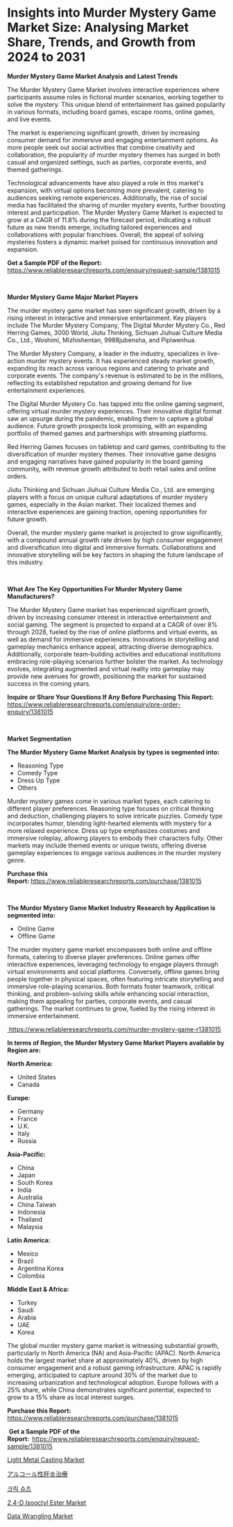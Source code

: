 <p><h1>Insights into Murder Mystery Game Market Size: Analysing Market Share, Trends, and Growth from 2024 to 2031</h1></p><p><strong>Murder Mystery Game Market Analysis and Latest Trends</strong></p>
<p><p>The Murder Mystery Game Market involves interactive experiences where participants assume roles in fictional murder scenarios, working together to solve the mystery. This unique blend of entertainment has gained popularity in various formats, including board games, escape rooms, online games, and live events. </p><p>The market is experiencing significant growth, driven by increasing consumer demand for immersive and engaging entertainment options. As more people seek out social activities that combine creativity and collaboration, the popularity of murder mystery themes has surged in both casual and organized settings, such as parties, corporate events, and themed gatherings. </p><p>Technological advancements have also played a role in this market's expansion, with virtual options becoming more prevalent, catering to audiences seeking remote experiences. Additionally, the rise of social media has facilitated the sharing of murder mystery events, further boosting interest and participation. The Murder Mystery Game Market is expected to grow at a CAGR of 11.8% during the forecast period, indicating a robust future as new trends emerge, including tailored experiences and collaborations with popular franchises. Overall, the appeal of solving mysteries fosters a dynamic market poised for continuous innovation and expansion.</p></p>
<p><strong>Get a Sample PDF of the Report:&nbsp;</strong> <a href="https://www.reliableresearchreports.com/enquiry/request-sample/1381015">https://www.reliableresearchreports.com/enquiry/request-sample/1381015</a></p>
<p>&nbsp;</p>
<p><strong>Murder Mystery Game Major Market Players</strong></p>
<p><p>The murder mystery game market has seen significant growth, driven by a rising interest in interactive and immersive entertainment. Key players include The Murder Mystery Company, The Digital Murder Mystery Co., Red Herring Games, 3000 World, Jiutu Thinking, Sichuan Jiuhuai Culture Media Co., Ltd., Woshimi, Mizhishentan, 9988jubensha, and Pipiwenhua.</p><p>The Murder Mystery Company, a leader in the industry, specializes in live-action murder mystery events. It has experienced steady market growth, expanding its reach across various regions and catering to private and corporate events. The company's revenue is estimated to be in the millions, reflecting its established reputation and growing demand for live entertainment experiences.</p><p>The Digital Murder Mystery Co. has tapped into the online gaming segment, offering virtual murder mystery experiences. Their innovative digital format saw an upsurge during the pandemic, enabling them to capture a global audience. Future growth prospects look promising, with an expanding portfolio of themed games and partnerships with streaming platforms.</p><p>Red Herring Games focuses on tabletop and card games, contributing to the diversification of murder mystery themes. Their innovative game designs and engaging narratives have gained popularity in the board gaming community, with revenue growth attributed to both retail sales and online orders.</p><p>Jiutu Thinking and Sichuan Jiuhuai Culture Media Co., Ltd. are emerging players with a focus on unique cultural adaptations of murder mystery games, especially in the Asian market. Their localized themes and interactive experiences are gaining traction, opening opportunities for future growth.</p><p>Overall, the murder mystery game market is projected to grow significantly, with a compound annual growth rate driven by high consumer engagement and diversification into digital and immersive formats. Collaborations and innovative storytelling will be key factors in shaping the future landscape of this industry.</p></p>
<p>&nbsp;</p>
<p><strong>What Are The Key Opportunities For Murder Mystery Game Manufacturers?</strong></p>
<p><p>The Murder Mystery Game market has experienced significant growth, driven by increasing consumer interest in interactive entertainment and social gaming. The segment is projected to expand at a CAGR of over 8% through 2028, fueled by the rise of online platforms and virtual events, as well as demand for immersive experiences. Innovations in storytelling and gameplay mechanics enhance appeal, attracting diverse demographics. Additionally, corporate team-building activities and educational institutions embracing role-playing scenarios further bolster the market. As technology evolves, integrating augmented and virtual reality into gameplay may provide new avenues for growth, positioning the market for sustained success in the coming years.</p></p>
<p><strong>Inquire or Share Your Questions If Any Before Purchasing This Report:</strong> <a href="https://www.reliableresearchreports.com/enquiry/pre-order-enquiry/1381015">https://www.reliableresearchreports.com/enquiry/pre-order-enquiry/1381015</a></p>
<p>&nbsp;</p>
<p><strong>Market Segmentation</strong></p>
<p><strong>The Murder Mystery Game Market Analysis by types is segmented into:</strong></p>
<p><ul><li>Reasoning Type</li><li>Comedy Type</li><li>Dress Up Type</li><li>Others</li></ul></p>
<p><p>Murder mystery games come in various market types, each catering to different player preferences. Reasoning type focuses on critical thinking and deduction, challenging players to solve intricate puzzles. Comedy type incorporates humor, blending light-hearted elements with mystery for a more relaxed experience. Dress up type emphasizes costumes and immersive roleplay, allowing players to embody their characters fully. Other markets may include themed events or unique twists, offering diverse gameplay experiences to engage various audiences in the murder mystery genre.</p></p>
<p><strong>Purchase this Report:&nbsp;</strong><a href="https://www.reliableresearchreports.com/purchase/1381015">https://www.reliableresearchreports.com/purchase/1381015</a></p>
<p>&nbsp;</p>
<p><strong>The Murder Mystery Game Market Industry Research by Application is segmented into:</strong></p>
<p><ul><li>Online Game</li><li>Offline Game</li></ul></p>
<p><p>The murder mystery game market encompasses both online and offline formats, catering to diverse player preferences. Online games offer interactive experiences, leveraging technology to engage players through virtual environments and social platforms. Conversely, offline games bring people together in physical spaces, often featuring intricate storytelling and immersive role-playing scenarios. Both formats foster teamwork, critical thinking, and problem-solving skills while enhancing social interaction, making them appealing for parties, corporate events, and casual gatherings. The market continues to grow, fueled by the rising interest in immersive entertainment.</p></p>
<p><a href="https://www.reliableresearchreports.com/murder-mystery-game-r1381015">&nbsp;https://www.reliableresearchreports.com/murder-mystery-game-r1381015</a></p>
<p><strong>In terms of Region, the Murder Mystery Game Market Players available by Region are:</strong></p>
<p>
    <p> <strong> North America: </strong>
        <ul>
            <li>United States</li>
            <li>Canada</li>
        </ul>
        </p> 
    <p> <strong> Europe: </strong>
        <ul>
            <li>Germany</li>
            <li>France</li>
            <li>U.K.</li>
            <li>Italy</li>
            <li>Russia</li>
        </ul>
        </p> 
    <p> <strong> Asia-Pacific: </strong>
        <ul>
            <li>China</li>
            <li>Japan</li>
            <li>South Korea</li>
            <li>India</li>
            <li>Australia</li>
            <li>China Taiwan</li>
            <li>Indonesia</li>
            <li>Thailand</li>
            <li>Malaysia</li>
        </ul>
        </p> 
    <p> <strong> Latin America: </strong>
        <ul>
            <li>Mexico</li>
            <li>Brazil</li>
            <li>Argentina Korea</li>
            <li>Colombia</li>
        </ul>
        </p> 
    <p> <strong> Middle East & Africa: </strong>
        <ul>
            <li>Turkey</li>
            <li>Saudi</li>
            <li>Arabia</li>
            <li>UAE</li>
            <li>Korea</li>
        </ul>
    </p>
    </p>
<p><p>The global murder mystery game market is witnessing substantial growth, particularly in North America (NA) and Asia-Pacific (APAC). North America holds the largest market share at approximately 40%, driven by high consumer engagement and a robust gaming infrastructure. APAC is rapidly emerging, anticipated to capture around 30% of the market due to increasing urbanization and technological adoption. Europe follows with a 25% share, while China demonstrates significant potential, expected to grow to a 15% share as local interest surges.</p></p>
<p><strong>Purchase this Report: </strong><a href="https://www.reliableresearchreports.com/purchase/1381015">https://www.reliableresearchreports.com/purchase/1381015</a></p>
<p>&nbsp;<strong>Get a Sample PDF of the Report:&nbsp;&nbsp;</strong><a href="https://www.reliableresearchreports.com/enquiry/request-sample/1381015">https://www.reliableresearchreports.com/enquiry/request-sample/1381015</a></p>
<p><strong></strong></p>
<p><p><a href="https://issuu.com/reportprime-2/docs/light-metal-casting-market-size-203_127aa15a9af130">Light Metal Casting Market</a></p><p><a href="https://medium.com/@mayeuwjvassey/alcoholic-hepatitis-treatment-market-%E3%81%AE%E3%82%B0%E3%83%AD%E3%83%BC%E3%83%90%E3%83%AB%E5%B8%82%E5%A0%B4%E6%A6%82%E8%A6%81%E3%81%AF-%E4%B8%96%E7%95%8C%E3%81%8A%E3%82%88%E3%81%B3%E4%B8%BB%E8%A6%81%E5%B8%82%E5%A0%B4%E3%81%AB%E3%81%8A%E3%81%91%E3%82%8B%E6%A5%AD%E7%95%8C%E3%81%AB%E5%BD%B1%E9%9F%BF%E3%82%92%E4%B8%8E%E3%81%88%E3%82%8B%E4%B8%BB%E8%A6%81%E3%81%AA%E3%83%88%E3%83%AC%E3%83%B3%E3%83%89%E3%81%AB%E3%81%A4%E3%81%84%E3%81%A6-%E7%8B%AC%E8%87%AA%E3%81%AE%E8%A6%96%E7%82%B9%E3%82%92%E6%8F%90%E4%BE%9B%E3%81%97%E3%81%BE%E3%81%99-ab272392db49">アルコール性肝炎治療</a></p><p><a href="https://medium.com/@babe.hunt/%EC%84%B8%EA%B3%84-creek-shoes-market-%EC%9D%80-2024%EC%97%90%EC%84%9C-2031%EB%A1%9C-%EC%97%B0%ED%8F%89%EA%B7%A0-%EC%A6%9D%EA%B0%80%EC%9C%A8%EC%9D%84-%EB%B3%B4%EC%9D%BC-%EA%B2%83%EC%9C%BC%EB%A1%9C-%EC%98%88%EC%83%81%EB%90%A9%EB%8B%88%EB%8B%A4-fae95c476446">크릭 슈즈</a></p><p><a href="https://github.com/juniordelafrance/Market-Research-Report-List-5/blob/main/24-d-isooctyl-ester-market.md">2,4-D Isooctyl Ester Market</a></p><p><a href="https://www.linkedin.com/pulse/navigating-global-data-wrangling-market-landscape-trends-3p48f?trackingId=1jzClYnCRBWrKE%2B0Q%2Fi8tQ%3D%3D">Data Wrangling Market</a></p></p>